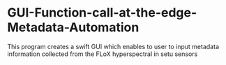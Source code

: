 # GUI-Function-call-at-the-edge-Metadata-Automation
This program creates a swift GUI which enables to user to input metadata information collected from the FLoX hyperspectral in setu sensors
